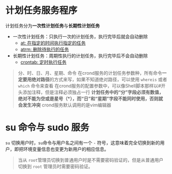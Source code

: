 # 计划任务服务程序
计划任务分为**一次性计划任务**与**长期性计划任务**
- 一次性计划任务：只执行一次的计划任务，执行完毕后就会自动删除
  - [at: 在指定的时间执行指定的任务](https://wangchujiang.com/linux-command/c/at.html)
  - [atrm: 删除待执行的任务](https://wangchujiang.com/linux-command/c/atrm.html)
- 长期性计划任务：周期性执行的计划任务，执行完毕后不会自动删除
  - [crontab: 定时执行任务](https://wangchujiang.com/linux-command/c/crontab.html)
> 分、时、日、月、星期、命令
> 在crond服务的计划任务参数种，所有命令**一定要用绝对路径**的方式来写，如果不知道绝对路径，可以使用 `whereis` 或者 `which` 命令来查看
> 在crond服务的配置参数中，可以像Shell脚本那样以#开头添加注释，但是注释必须独占一行
> **计划任务中的“分”字段必须有数值，绝对不能为空或是星号（*），而“日”和“星期”字段不能同时使用，否则就会发生冲突**
> crond服务默认调用的是vim编辑器



# su 命令与 sudo 服务
`su` 切换用户时，`su`命令与用户名之间有一个 `-` 符号，这意味着完全切换到新的用户，即把环境变量信息也变更为新用户的相应信息。

> 当从 `root`管理员切换到普通用户时是不需要密码验证的，但是从普通用户切换到 `root` 管理员时需要密码验证。
